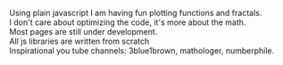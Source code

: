 Using plain javascript I am having fun plotting functions and fractals. <br>
I don't care about optimizing the code, it's more about the math.<br>
Most pages are still under development.<br>
All js libraries are written from scratch<br>
Inspirational you tube channels: 3blue1brown, mathologer, numberphile.

